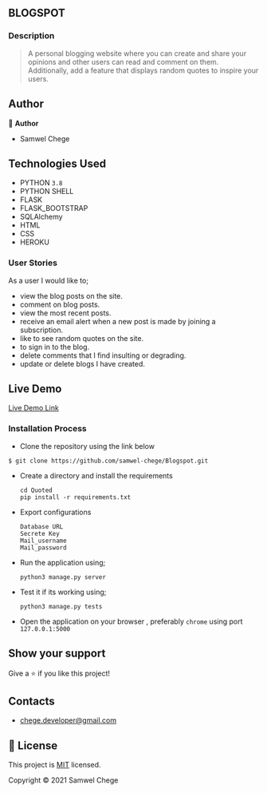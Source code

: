 ## BLOGSPOT

### Description
> A personal blogging website where you can create and share your opinions and other users can read and comment on them. Additionally, add a feature that displays random quotes to inspire your users.
## Author

👤 **Author**
- Samwel Chege


## Technologies Used

- PYTHON `3.8`
- PYTHON SHELL 
- FLASK
- FLASK_BOOTSTRAP
- SQLAlchemy
- HTML
- CSS
- HEROKU

### User Stories
As a user I would like to;

-  view the blog posts on the site. 
-  comment on blog posts.
-  view the most recent posts.
-  receive an  email alert when a new post is made by joining a subscription.
-  like to see random quotes on the site. 
-  to sign in to the blog. 
-  delete comments that I find insulting or degrading. 
-  update or delete blogs I have created.


## Live Demo

[Live Demo Link](https://tech-blogspot.herokuapp.com/ )


### Installation Process

- Clone the repository using the link below

```
$ git clone https://github.com/samwel-chege/Blogspot.git

```

- Create a directory and install the requirements

  ```
  cd Quoted
  pip install -r requirements.txt
  ```
- Export configurations
  ```
  Database URL
  Secrete Key
  Mail_username
  Mail_password
  ```
- Run the application using;
  ```
  python3 manage.py server
  ```
- Test it if its working using;
  ```
  python3 manage.py tests
  ```
- Open the application on your browser , preferably `chrome` using port `127.0.0.1:5000`


## Show your support

Give a ⭐️ if you like this project!

## Contacts 

- chege.developer@gmail.com


## 📝 License

This project is [MIT](LICENCE) licensed.


Copyright &copy; 2021 Samwel Chege
